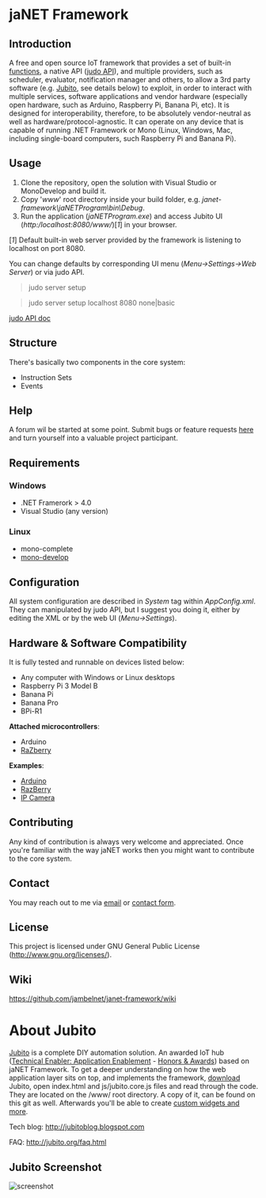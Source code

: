 # jaNET Framework

## Introduction

A free and open source IoT framework that provides a set of built-in [functions](https://github.com/jambelnet/janet-framework/wiki/Built-in-functions), a native API ([judo API](https://github.com/jambelnet/janet-framework/wiki/judo-API)), and multiple providers, such as scheduler, evaluator, notification manager and others, to allow a 3rd party software (e.g. [Jubito](http://www.jubito.org), see details below) to exploit, in order to interact with multiple services, software applications and vendor hardware (especially open hardware, such as Arduino, Raspberry Pi, Banana Pi, etc). It is designed for interoperability, therefore, to be absolutely vendor-neutral as well as hardware/protocol-agnostic. It can operate on any device that is capable of running .NET Framework or Mono (Linux, Windows, Mac, including single-board computers, such Raspberry Pi and Banana Pi).

## Usage

1. Clone the repository, open the solution with Visual Studio or MonoDevelop and build it.
2. Copy '*www*' root directory inside your build folder, e.g. *janet-framework\jaNETProgram\bin\Debug*.
3. Run the application (*jaNETProgram.exe*) and access Jubito UI (*http:/localhost:8080/www/*)[*1*] in your browser.

[*1*] Default built-in web server provided by the framework is listening to localhost on port 8080.

You can change defaults by corresponding UI menu (*Menu->Settings->Web Server*) or via judo API.

> judo server setup <host> <port> <authentication>

> judo server setup localhost 8080 none|basic

[judo API doc](https://github.com/jambelnet/janet-framework/wiki/judo-API)

## Structure

There's basically two components in the core system:

* Instruction Sets
* Events

## Help

A forum wil be started at some point.
Submit bugs or feature requests [here](https://github.com/jambelnet/janet-framework/issues) and turn yourself into a valuable project participant.

## Requirements

### Windows
* .NET Framerork > 4.0
* Visual Studio (any version)

### Linux
* mono-complete
* [mono-develop](http://www.monodevelop.com)

## Configuration

All system configuration are described in *System* tag within *AppConfig.xml*.
They can manipulated by judo API, but I suggest you doing it, either by editing the XML or by the web UI (*Menu->Settings*).

## Hardware & Software Compatibility

It is fully tested and runnable on devices listed below:

* Any computer with Windows or Linux desktops
* Raspberry Pi 3 Model B
* Banana Pi
* Banana Pro
* BPi-R1

**Attached microcontrollers**:

* Arduino
* [RaZberry](http://razberry.z-wave.me/)

**Examples**:

* [Arduino](http://jubitoblog.blogspot.com/search/label/arduino)
* [RazBerry](http://jubitoblog.blogspot.com/search/label/razberry)
* [IP Camera](http://jubitoblog.blogspot.com/2013/02/dvr-system-using-ip-camera.html)

## Contributing

Any kind of contribution is always very welcome and appreciated.
Once you're familiar with the way jaNET works then you might want to contribute to the core system.

## Contact

You may reach out to me via [email](mailto:jambel@jubito.org) or [contact form](http://www.jubito.org/contact.html).

## License

This project is licensed under GNU General Public License (http://www.gnu.org/licenses/).

## Wiki
https://github.com/jambelnet/janet-framework/wiki

# About Jubito
[Jubito](http://www.jubito.org) is a complete DIY automation solution. An awarded IoT hub ([Technical Enabler: Application Enablement](http://www.postscapes.com/internet-of-things-award/2014/iot-application-enabler/) - [Honors & Awards](http://jubitoblog.blogspot.com/search/label/awards)) based on jaNET Framework.
To get a deeper understanding on how the web application layer sits on top, and implements the framework, [download](http://www.jubito.org/download.html) Jubito, open index.html and js/jubito.core.js files and read through the code. They are located on the /www/ root directory. A copy of it, can be found on this git as well.
Afterwards you'll be able to create [custom widgets and more](http://jubitoblog.blogspot.com/2016/08/consuming-restful-data.html).

Tech blog: http://jubitoblog.blogspot.com

FAQ: http://jubito.org/faq.html

## Jubito Screenshot
![screenshot](https://1.bp.blogspot.com/-zckBAkF6q9k/V_nE97h0_BI/AAAAAAAAJDU/6fXFVP5eSOEj9cTG5XMDgVVLL10ySnLWQCLcB/s640/dashboard-main.png)
